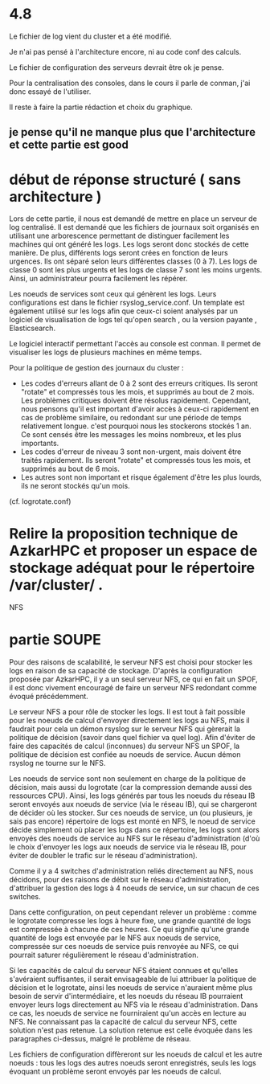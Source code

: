 # 4.8

Le fichier de log vient du cluster et a été modifié.

Je n'ai pas pensé à l'architecture encore, ni au code conf des calculs.

Le fichier de configuration des serveurs devrait être ok je pense.

Pour la centralisation des consoles, dans le cours il parle de conman, 
j'ai donc essayé de l'utiliser.

Il reste à faire la partie rédaction et choix du graphique.

## je pense qu'il ne manque plus que l'architecture et cette partie est good
# début de réponse structuré ( sans architecture )

Lors de cette partie, il nous est demandé de mettre en place un serveur de log centralisé.
Il est demandé que les fichiers de journaux soit organisés en utilisant une arborescence permettant de distinguer facilement les machines qui ont généré les logs. Les logs seront donc stockés de cette manière. De plus, différents logs seront crées en fonction de leurs urgences. Ils ont séparé selon leurs différentes classes (0 à 7). Les logs de classe 0 sont les plus urgents et les logs de classe 7 sont les moins urgents. Ainsi, un administrateur pourra facilement les répérer.


Les noeuds de services sont ceux qui génèrent les logs. Leurs configurations est dans le fichier rsyslog_service.conf.
Un template est également utilisé sur les logs afin que ceux-ci soient analysés par un logiciel de visualisation de logs tel qu'open search , ou la version payante , Elasticsearch.

Le logiciel interactif permettant l'accès au console est conman. Il permet de visualiser les logs de plusieurs machines en même temps.

Pour la politique de gestion des journaux du cluster : 

- Les codes d'erreurs allant de 0 à 2 sont des erreurs critiques. Ils seront "rotate" et compressés tous les mois, et supprimés au bout de 2 mois. Les problèmes critiques doivent être résolus rapidement. Cependant, nous pensons qu'il est important d'avoir accès à ceux-ci rapidement en cas de problème similaire, ou redondant sur une période de temps relativement longue. c'est pourquoi nous les stockerons stockés 1 an. Ce sont censés être les messages les moins nombreux, et les plus importants.
- Les codes d'erreur de niveau 3 sont non-urgent, mais doivent être traités rapidement. Ils seront "rotate" et compressés tous les mois, et supprimés au bout de 6 mois.
- Les autres sont non important et risque également d'être les plus lourds, ils ne seront stockés qu'un mois. 

(cf. logrotate.conf)



# Relire la proposition technique de AzkarHPC et proposer un espace de stockage adéquat pour le répertoire /var/cluster/ .

NFS 



# partie SOUPE

Pour des raisons de scalabilité, le serveur NFS est choisi pour stocker les logs en raison de sa capacité de stockage. D'après la configuration proposée par AzkarHPC, il y a un seul serveur NFS, ce qui en fait un SPOF, il est donc vivement encouragé de faire un serveur NFS redondant comme évoqué précédemment.

Le serveur NFS a pour rôle de stocker les logs. Il est tout à fait possible pour les noeuds de calcul d'envoyer directement les logs au NFS, mais il faudrait pour cela un démon rsyslog sur le serveur NFS qui gèrerait la politique de décision (savoir dans quel fichier va quel log). Afin d'éviter de faire des capacités de calcul (inconnues) du serveur NFS un SPOF, la politique de décision est confiée au noeuds de service. Aucun démon rsyslog ne tourne sur le NFS.

Les noeuds de service sont non seulement en charge de la politique de décision, mais aussi du logrotate (car la compression demande aussi des ressources CPU). Ainsi, les logs générés par tous les noeuds du réseau IB seront envoyés aux noeuds de service (via le réseau IB), qui se chargeront de décider où les stocker. Sur ces noeuds de service, un (ou plusieurs, je sais pas encore) répertoire de logs est monté en NFS, le noeud de service décide simplement où placer les logs dans ce répertoire, les logs sont alors envoyés des noeuds de service au NFS sur le réseau d'administration (d'où le choix d'envoyer les logs aux noeuds de service via le réseau IB, pour éviter de doubler le trafic sur le réseau d'administration).

Comme il y a 4 switches d'administration reliés directement au NFS, nous décidons, pour des raisons de débit sur le réseau d'administration, d'attribuer la gestion des logs à 4 noeuds de service, un sur chacun de ces switches.

Dans cette configuration, on peut cependant relever un problème : comme le logrotate compresse les logs à heure fixe, une grande quantité de logs est compressée à chacune de ces heures. Ce qui signifie qu'une grande quantité de logs est envoyée par le NFS aux noeuds de service, compressée sur ces noeuds de service puis renvoyée au NFS, ce qui pourrait saturer régulièrement le réseau d'administration.

Si les capacités de calcul du serveur NFS étaient connues et qu'elles s'avéraient suffisantes, il serait envisageable de lui attribuer la politique de décision et le logrotate, ainsi les noeuds de service n'auraient même plus besoin de servir d'intermédiaire, et les noeuds du réseau IB pourraient envoyer leurs logs directement au NFS via le réseau d'administration. Dans ce cas, les noeuds de service ne fourniraient qu'un accès en lecture au NFS. Ne connaissant pas la capacité de calcul du serveur NFS, cette solution n'est pas retenue. La solution retenue est celle évoquée dans les paragraphes ci-dessus, malgré le problème de réseau.

Les fichiers de configuration diffèreront sur les noeuds de calcul et les autre noeuds : tous les logs des autres noeuds seront enregistrés, seuls les logs évoquant un problème seront envoyés par les noeuds de calcul.
